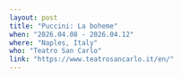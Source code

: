 ```yaml
---
layout: post
title: "Puccini: La boheme"
when: "2026.04.08 - 2026.04.12"
where: "Naples, Italy"
who: "Teatro San Carlo"
link: "https://www.teatrosancarlo.it/en/"
---
```

